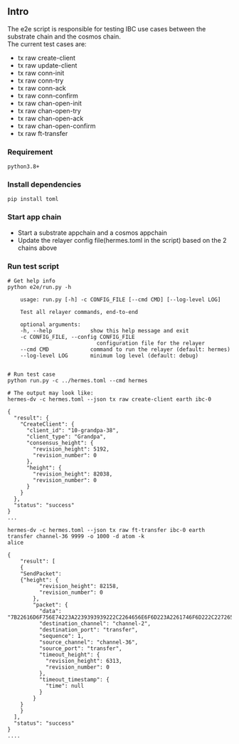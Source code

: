 ## Intro
The e2e script is responsible for testing IBC use cases between the substrate chain and the cosmos chain.   
The current test cases are: 
+ tx raw create-client	
+ tx raw update-client	
+ tx raw conn-init	
+ tx raw conn-try	
+ tx raw conn-ack	
+ tx raw conn-confirm	
+ tx raw chan-open-init	
+ tx raw chan-open-try	
+ tx raw chan-open-ack	
+ tx raw chan-open-confirm	
+ tx raw ft-transfer

### Requirement
```
python3.8+
```
### Install dependencies
```
pip install toml
```
### Start app chain
- Start a substrate appchain and a cosmos appchain 
- Update the relayer config file(hermes.toml in the script) based on the 2 chains above
### Run test script
```
# Get help info
python e2e/run.py -h

    usage: run.py [-h] -c CONFIG_FILE [--cmd CMD] [--log-level LOG]

    Test all relayer commands, end-to-end

    optional arguments:
    -h, --help            show this help message and exit
    -c CONFIG_FILE, --config CONFIG_FILE
                            configuration file for the relayer
    --cmd CMD             command to run the relayer (default: hermes)
    --log-level LOG       minimum log level (default: debug)


# Run test case
python run.py -c ../hermes.toml --cmd hermes

# The output may look like:
hermes-dv -c hermes.toml --json tx raw create-client earth ibc-0

{
  "result": {
    "CreateClient": {
      "client_id": "10-grandpa-38",
      "client_type": "Grandpa",
      "consensus_height": {
        "revision_height": 5192,
        "revision_number": 0
      },
      "height": {
        "revision_height": 82038,
        "revision_number": 0
      }
    }
  },
  "status": "success"
}
...

hermes-dv -c hermes.toml --json tx raw ft-transfer ibc-0 earth transfer channel-36 9999 -o 1000 -d atom -k
alice

{
    "result": [
    {
    "SendPacket":
    {"height": {
          "revision_height": 82158,
          "revision_number": 0
        },
        "packet": {
          "data": "7B22616D6F756E74223A2239393939222C2264656E6F6D223A2261746F6D222C227265636569766572223A2230434441334634374546334334393036363933423137304546363530454239363843354634423243222C2273656E646572223A22636F736D6F73317868326A767A396563747938716463746C6773636D797332647235677A3732396B306C377834227D",
          "destination_channel": "channel-2",
          "destination_port": "transfer",
          "sequence": 1,
          "source_channel": "channel-36",
          "source_port": "transfer",
          "timeout_height": {
            "revision_height": 6313,
            "revision_number": 0
          },
          "timeout_timestamp": {
            "time": null
          }
        }
    }
    }
  ],
  "status": "success"
}
....

```  

